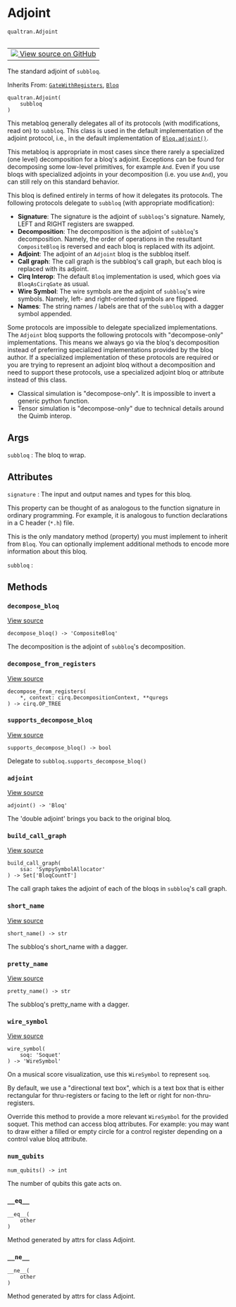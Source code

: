 # Adjoint
`qualtran.Adjoint`


<table class="tfo-notebook-buttons tfo-api nocontent" align="left">
<td>
  <a target="_blank" href="https://github.com/quantumlib/Qualtran/blob/main/qualtran/_infra/adjoint.py#L89-L199">
    <img src="https://www.tensorflow.org/images/GitHub-Mark-32px.png" />
    View source on GitHub
  </a>
</td>
</table>



The standard adjoint of `subbloq`.

Inherits From: [`GateWithRegisters`](../qualtran/GateWithRegisters.md), [`Bloq`](../qualtran/Bloq.md)

<pre class="devsite-click-to-copy prettyprint lang-py tfo-signature-link">
<code>qualtran.Adjoint(
    subbloq
)
</code></pre>



<!-- Placeholder for "Used in" -->

This metabloq generally delegates all of its protocols (with modifications, read on) to
`subbloq`. This class is used in the default implementation of the adjoint protocol, i.e.,
in the default implementation of <a href="../qualtran/Bloq.html#adjoint"><code>Bloq.adjoint()</code></a>.

This metabloq is appropriate in most cases since there rarely a specialized
(one level) decomposition for a bloq's adjoint. Exceptions can be found for decomposing
some low-level primitives, for example `And`. Even if you use bloqs with specialized
adjoints in your decomposition (i.e. you use `And`), you can still rely on this standard
behavior.

This bloq is defined entirely in terms of how it delegates its protocols. The following
protocols delegate to `subbloq` (with appropriate modification):

 - **Signature**: The signature is the adjoint of `subbloqs`'s signature. Namely, LEFT
   and RIGHT registers are swapped.
 - **Decomposition**: The decomposition is the adjoint of `subbloq`'s decomposition. Namely,
   the order of operations in the resultant `CompositeBloq` is reversed and each bloq is
   replaced with its adjoint.
 - **Adjoint**: The adjoint of an `Adjoint` bloq is the subbloq itself.
 - **Call graph**: The call graph is the subbloq's call graph, but each bloq is replaced
   with its adjoint.
 - **Cirq Interop**: The default `Bloq` implementation is used, which goes via `BloqAsCirqGate`
   as usual.
 - **Wire Symbol**: The wire symbols are the adjoint of `subbloq`'s wire symbols. Namely,
   left- and right-oriented symbols are flipped.
 - **Names**: The string names / labels are that of the `subbloq` with a dagger symbol appended.

Some protocols are impossible to delegate specialized implementations. The `Adjoint` bloq
supports the following protocols with "decompose-only" implementations. This means we always
go via the bloq's decomposition instead of preferring specialized implementations provided by
the bloq author. If a specialized implementation of these protocols are required or you
are trying to represent an adjoint bloq without a decomposition and need to support these
protocols, use a specialized adjoint bloq or attribute instead of this class.

 - Classical simulation is "decompose-only". It is impossible to invert a generic python
   function.
 - Tensor simulation is "decompose-only" due to technical details around the Quimb interop.

<h2 class="add-link">Args</h2>

`subbloq`<a id="subbloq"></a>
: The bloq to wrap.






<h2 class="add-link">Attributes</h2>

`signature`<a id="signature"></a>
: The input and output names and types for this bloq.
  
  This property can be thought of as analogous to the function signature in ordinary
  programming. For example, it is analogous to function declarations in a
  C header (`*.h`) file.
  
  This is the only mandatory method (property) you must implement to inherit from
  `Bloq`. You can optionally implement additional methods to encode more information
  about this bloq.

`subbloq`<a id="subbloq"></a>
: &nbsp;




## Methods

<h3 id="decompose_bloq"><code>decompose_bloq</code></h3>

<a target="_blank" class="external" href="https://github.com/quantumlib/Qualtran/blob/main/qualtran/_infra/adjoint.py#L142-L144">View source</a>

<pre class="devsite-click-to-copy prettyprint lang-py tfo-signature-link">
<code>decompose_bloq() -> 'CompositeBloq'
</code></pre>

The decomposition is the adjoint of `subbloq`'s decomposition.


<h3 id="decompose_from_registers"><code>decompose_from_registers</code></h3>

<a target="_blank" class="external" href="https://github.com/quantumlib/Qualtran/blob/main/qualtran/_infra/adjoint.py#L146-L151">View source</a>

<pre class="devsite-click-to-copy prettyprint lang-py tfo-signature-link">
<code>decompose_from_registers(
    *, context: cirq.DecompositionContext, **quregs
) -> cirq.OP_TREE
</code></pre>




<h3 id="supports_decompose_bloq"><code>supports_decompose_bloq</code></h3>

<a target="_blank" class="external" href="https://github.com/quantumlib/Qualtran/blob/main/qualtran/_infra/adjoint.py#L153-L155">View source</a>

<pre class="devsite-click-to-copy prettyprint lang-py tfo-signature-link">
<code>supports_decompose_bloq() -> bool
</code></pre>

Delegate to `subbloq.supports_decompose_bloq()`


<h3 id="adjoint"><code>adjoint</code></h3>

<a target="_blank" class="external" href="https://github.com/quantumlib/Qualtran/blob/main/qualtran/_infra/adjoint.py#L157-L159">View source</a>

<pre class="devsite-click-to-copy prettyprint lang-py tfo-signature-link">
<code>adjoint() -> 'Bloq'
</code></pre>

The 'double adjoint' brings you back to the original bloq.


<h3 id="build_call_graph"><code>build_call_graph</code></h3>

<a target="_blank" class="external" href="https://github.com/quantumlib/Qualtran/blob/main/qualtran/_infra/adjoint.py#L161-L163">View source</a>

<pre class="devsite-click-to-copy prettyprint lang-py tfo-signature-link">
<code>build_call_graph(
    ssa: 'SympySymbolAllocator'
) -> Set['BloqCountT']
</code></pre>

The call graph takes the adjoint of each of the bloqs in `subbloq`'s call graph.


<h3 id="short_name"><code>short_name</code></h3>

<a target="_blank" class="external" href="https://github.com/quantumlib/Qualtran/blob/main/qualtran/_infra/adjoint.py#L165-L167">View source</a>

<pre class="devsite-click-to-copy prettyprint lang-py tfo-signature-link">
<code>short_name() -> str
</code></pre>

The subbloq's short_name with a dagger.


<h3 id="pretty_name"><code>pretty_name</code></h3>

<a target="_blank" class="external" href="https://github.com/quantumlib/Qualtran/blob/main/qualtran/_infra/adjoint.py#L169-L171">View source</a>

<pre class="devsite-click-to-copy prettyprint lang-py tfo-signature-link">
<code>pretty_name() -> str
</code></pre>

The subbloq's pretty_name with a dagger.


<h3 id="wire_symbol"><code>wire_symbol</code></h3>

<a target="_blank" class="external" href="https://github.com/quantumlib/Qualtran/blob/main/qualtran/_infra/adjoint.py#L177-L181">View source</a>

<pre class="devsite-click-to-copy prettyprint lang-py tfo-signature-link">
<code>wire_symbol(
    soq: 'Soquet'
) -> 'WireSymbol'
</code></pre>

On a musical score visualization, use this `WireSymbol` to represent `soq`.

By default, we use a "directional text box", which is a text box that is either
rectangular for thru-registers or facing to the left or right for non-thru-registers.

Override this method to provide a more relevant `WireSymbol` for the provided soquet.
This method can access bloq attributes. For example: you may want to draw either
a filled or empty circle for a control register depending on a control value bloq
attribute.

<h3 id="num_qubits"><code>num_qubits</code></h3>

<pre class="devsite-click-to-copy prettyprint lang-py tfo-signature-link">
<code>num_qubits() -> int
</code></pre>

The number of qubits this gate acts on.


<h3 id="__eq__"><code>__eq__</code></h3>

<pre class="devsite-click-to-copy prettyprint lang-py tfo-signature-link">
<code>__eq__(
    other
)
</code></pre>

Method generated by attrs for class Adjoint.


<h3 id="__ne__"><code>__ne__</code></h3>

<pre class="devsite-click-to-copy prettyprint lang-py tfo-signature-link">
<code>__ne__(
    other
)
</code></pre>

Method generated by attrs for class Adjoint.




